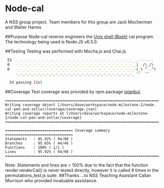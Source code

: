 # Node-cal
A NSS group project. Team members for this group are Jack Mocherman and Walter Harms

##Purpose
Node-cal reverse engineers the [Unix shell (Bash)](https://en.wikipedia.org/wiki/Bash_(Unix_shell)) cal program. The technology being used is Node.JS v6.5.0.

##Testing
Testing was performed with Mocha.js and Chai.js.
```bash
 53  -_-_-_-_-_-_-_-_-_-_-_-_-_-_-_-_-_-_-_-_-_-_-_-_-_-_-__,------,
 0   -_-_-_-_-_-_-_-_-_-_-_-_-_-_-_-_-_-_-_-_-_-_-_-_-_-_-__|  /\_/\ 
 0   -_-_-_-_-_-_-_-_-_-_-_-_-_-_-_-_-_-_-_-_-_-_-_-_-_-_-_~|_( ^ .^) 
     -_-_-_-_-_-_-_-_-_-_-_-_-_-_-_-_-_-_-_-_-_-_-_-_-_-_-_ ""  "" 

  53 passing (1s)
```
##Coverage
Test coverage was provided by npm package [istanbul](https://www.npmjs.com/package/istanbul).
```
=============================================================================
Writing coverage object [/Users/dave/workspace/node-milestone-2/node-cal-pen-and-zellar/coverage/coverage.json]
Writing coverage reports at [/Users/dave/workspace/node-milestone-2/node-cal-pen-and-zellar/coverage]
=============================================================================

=============================== Coverage summary ===============================
Statements   : 95.92% ( 94/98 )
Branches     : 95.65% ( 44/46 )
Functions    : 100% ( 1/1 )
Lines        : 95.92% ( 94/98 )
================================================================================
```
Note: Statements and lines are < 100% due to the fact that the function render.renderCal() is never tested directly, however it is called 9 times in the permutations_test.js suite.
##Thanks
...to NSS Teaching Assistant Callan Morrison who provided invaluable assistance.
